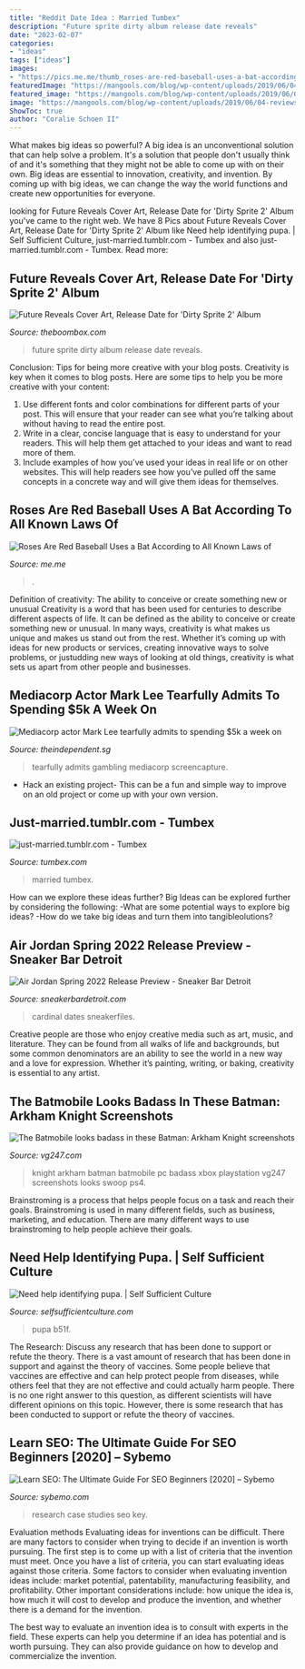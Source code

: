 ```yaml
---
title: "Reddit Date Idea : Married Tumbex"
description: "Future sprite dirty album release date reveals"
date: "2023-02-07"
categories:
- "ideas"
tags: ["ideas"]
images:
- "https://pics.me.me/thumb_roses-are-red-baseball-uses-a-bat-according-to-all-63455963.png"
featuredImage: "https://mangools.com/blog/wp-content/uploads/2019/06/04-reviews.png"
featured_image: "https://mangools.com/blog/wp-content/uploads/2019/06/04-reviews.png"
image: "https://mangools.com/blog/wp-content/uploads/2019/06/04-reviews.png"
ShowToc: true
author: "Coralie Schoen II"
---
```



What makes big ideas so powerful?
A big idea is an unconventional solution that can help solve a problem. It's a solution that people don't usually think of and it's something that they might not be able to come up with on their own. Big ideas are essential to innovation, creativity, and invention. By coming up with big ideas, we can change the way the world functions and create new opportunities for everyone.

	

		
looking for Future Reveals Cover Art, Release Date for &#039;Dirty Sprite 2&#039; Album you've came to the right web. We have 8 Pics about Future Reveals Cover Art, Release Date for &#039;Dirty Sprite 2&#039; Album like Need help identifying pupa. | Self Sufficient Culture, just-married.tumblr.com - Tumbex and also just-married.tumblr.com - Tumbex. Read more:
		
    
## Future Reveals Cover Art, Release Date For &#039;Dirty Sprite 2&#039; Album

<img loading=lazy src="http://theboombox.com/files/2015/07/Future-Dirty-Sprite-2.jpg" onerror="this.onerror=null;this.src='https://tse1.mm.bing.net/th?id=OIP.UJEhEtKtkQ2thlSQju7jvgHaHa&amp;pid=15.1';" alt="Future Reveals Cover Art, Release Date for &#039;Dirty Sprite 2&#039; Album">

_Source: theboombox.com_

>future sprite dirty album release date reveals. 

	

Conclusion: Tips for being more creative with your blog posts.
Creativity is key when it comes to blog posts. Here are some tips to help you be more creative with your content: 
1. Use different fonts and color combinations for different parts of your post. This will ensure that your reader can see what you’re talking about without having to read the entire post. 
2. Write in a clear, concise language that is easy to understand for your readers. This will help them get attached to your ideas and want to read more of them. 
3. Include examples of how you’ve used your ideas in real life or on other websites. This will help readers see how you’ve pulled off the same concepts in a concrete way and will give them ideas for themselves. 

    
## Roses Are Red Baseball Uses A Bat According To All Known Laws Of

<img loading=lazy src="https://pics.me.me/thumb_roses-are-red-baseball-uses-a-bat-according-to-all-63455963.png" onerror="this.onerror=null;this.src='https://tse3.mm.bing.net/th?id=OIP.3I6LkJVJfM7f2mk8r3QeGQAAAA&amp;pid=15.1';" alt="Roses Are Red Baseball Uses a Bat According to All Known Laws of">

_Source: me.me_

>. 

	

Definition of creativity: The ability to conceive or create something new or unusual
Creativity is a word that has been used for centuries to describe different aspects of life. It can be defined as the ability to conceive or create something new or unusual. In many ways, creativity is what makes us unique and makes us stand out from the rest. Whether it’s coming up with ideas for new products or services, creating innovative ways to solve problems, or justudding new ways of looking at old things, creativity is what sets us apart from other people and businesses.

    
## Mediacorp Actor Mark Lee Tearfully Admits To Spending $5k A Week On

<img loading=lazy src="https://theindependent.sg/wp-content/uploads/2019/12/marklee.jpg" onerror="this.onerror=null;this.src='https://tse3.mm.bing.net/th?id=OIP.lBcsJv7891a1bln4Fz_LegHaEc&amp;pid=15.1';" alt="Mediacorp actor Mark Lee tearfully admits to spending $5k a week on">

_Source: theindependent.sg_

>tearfully admits gambling mediacorp screencapture. 

	

- Hack an existing project- This can be a fun and simple way to improve on an old project or come up with your own version.

    
## Just-married.tumblr.com - Tumbex

<img loading=lazy src="https://64.media.tumblr.com/6ff0f57704b8a2385ac0a5b3c14a61e3/tumblr_pau7rd9dPd1sysqcjo1_400.jpg" onerror="this.onerror=null;this.src='https://tse4.mm.bing.net/th?id=OIP.ZfebU09_7MkhdA6Cd4r_1QAAAA&amp;pid=15.1';" alt="just-married.tumblr.com - Tumbex">

_Source: tumbex.com_

>married tumbex. 

	

How can we explore these ideas further?
Big Ideas can be explored further by considering the following: 
-What are some potential ways to explore big ideas? 
-How do we take big ideas and turn them into tangibleolutions?

    
## Air Jordan Spring 2022 Release Preview - Sneaker Bar Detroit

<img loading=lazy src="https://sneakerbardetroit.com/wp-content/uploads/2021/06/Air-Jordan-Spring-2022-Release-Preview-6-768x539.jpg" onerror="this.onerror=null;this.src='https://tse4.mm.bing.net/th?id=OIP.ZxfmgYt98uMM4dDibN2zGAHaFM&amp;pid=15.1';" alt="Air Jordan Spring 2022 Release Preview - Sneaker Bar Detroit">

_Source: sneakerbardetroit.com_

>cardinal dates sneakerfiles. 

	

Creative people are those who enjoy creative media such as art, music, and literature. They can be found from all walks of life and backgrounds, but some common denominators are an ability to see the world in a new way and a love for expression. Whether it’s painting, writing, or baking, creativity is essential to any artist.

    
## The Batmobile Looks Badass In These Batman: Arkham Knight Screenshots

<img loading=lazy src="https://assets.vg247.com/current/2014/08/batman_ark_knight_gamescom-5.jpg" onerror="this.onerror=null;this.src='https://tse4.mm.bing.net/th?id=OIP.ZKS1qqWofv6CrPEDBiI2cwHaEK&amp;pid=15.1';" alt="The Batmobile looks badass in these Batman: Arkham Knight screenshots">

_Source: vg247.com_

>knight arkham batman batmobile pc badass xbox playstation vg247 screenshots looks swoop ps4. 

	

Brainstroming is a process that helps people focus on a task and reach their goals. Brainstroming is used in many different fields, such as business, marketing, and education. There are many different ways to use brainstroming to help people achieve their goals.

    
## Need Help Identifying Pupa. | Self Sufficient Culture

<img loading=lazy src="https://www.selfsufficientculture.com/attachments/518e4538-b5f6-4a0f-b51f-dc5158b6d34e-jpeg.5491/" onerror="this.onerror=null;this.src='https://tse3.mm.bing.net/th?id=OIP.UMdCVwTssZuQxZWwDsWYbQHaJ4&amp;pid=15.1';" alt="Need help identifying pupa. | Self Sufficient Culture">

_Source: selfsufficientculture.com_

>pupa b51f. 

	

The Research: Discuss any research that has been done to support or refute the theory.
There is a vast amount of research that has been done in support and against the theory of vaccines. Some people believe that vaccines are effective and can help protect people from diseases, while others feel that they are not effective and could actually harm people. There is no one right answer to this question, as different scientists will have different opinions on this topic. However, there is some research that has been conducted to support or refute the theory of vaccines.

    
## Learn SEO: The Ultimate Guide For SEO Beginners [2020] – Sybemo

<img loading=lazy src="https://mangools.com/blog/wp-content/uploads/2019/06/04-reviews.png" onerror="this.onerror=null;this.src='https://tse3.mm.bing.net/th?id=OIP._G3Tt8YxGK1GNOpSuNLpXQHaEx&amp;pid=15.1';" alt="Learn SEO: The Ultimate Guide For SEO Beginners [2020] – Sybemo">

_Source: sybemo.com_

>research case studies seo key. 

	

Evaluation methods
Evaluating ideas for inventions can be difficult. There are many factors to consider when trying to decide if an invention is worth pursuing. The first step is to come up with a list of criteria that the invention must meet. Once you have a list of criteria, you can start evaluating ideas against those criteria.
Some factors to consider when evaluating invention ideas include: market potential, patentability, manufacturing feasibility, and profitability. Other important considerations include: how unique the idea is, how much it will cost to develop and produce the invention, and whether there is a demand for the invention.

The best way to evaluate an invention idea is to consult with experts in the field. These experts can help you determine if an idea has potential and is worth pursuing. They can also provide guidance on how to develop and commercialize the invention.

